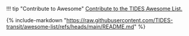 
!!! tip "Contribute to Awesome"
    [Contribute to the TIDES Awesome List.](https://github.com/TIDES-transit/awesome-list/edit/main/README.md)

{% include-markdown "https://raw.githubusercontent.com/TIDES-transit/awesome-list/refs/heads/main/README.md" %}
